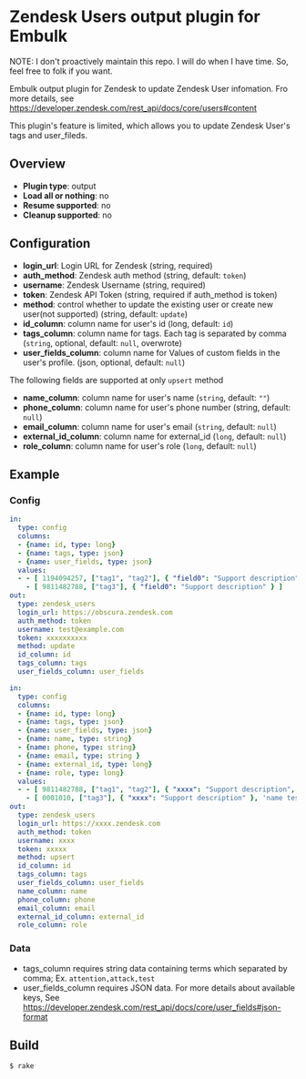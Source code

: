 # Zendesk Users output plugin for Embulk

NOTE: I don't proactively maintain this repo. I will do when I have time. So, feel free to folk if you want.

Embulk output plugin for Zendesk to update Zendesk User infomation. Fro more details, see https://developer.zendesk.com/rest_api/docs/core/users#content

This plugin's feature is limited, which allows you to update Zendesk User's tags and user_fileds.

## Overview

* **Plugin type**: output
* **Load all or nothing**: no
* **Resume supported**: no
* **Cleanup supported**: no

## Configuration

- **login_url**: Login URL for Zendesk (string, required)
- **auth_method**: Zendesk auth method (string, default: `token`)
- **username**: Zendesk Username (string, required)
- **token**: Zendesk API Token (string, required if auth_method is token)
- **method**:  control whether to update the existing user or create new user(not supported) (string, default: `update`)
- **id_column**: column name for user's id (long, default: `id`)
- **tags_column**: column name for tags. Each tag is separated by comma (`string`, optional, default: `null`, overwrote)
- **user_fields_column**: column name for Values of custom fields in the user's profile. (json, optional, default: `null`)

The following fields are supported at only `upsert` method

- **name_column**: column name for user's name (`string`, default: `""`)
- **phone_column**: column name for user's phone number (string, default: `null`)
- **email_column**: column name for user's email (`string`, default: `null`)
- **external_id_column**: column name for external_id (`long`, default: `null`)
- **role_column**: column name for user's role (`long`, default: `null`)

## Example

### Config

```yaml
in:
  type: config
  columns:
  - {name: id, type: long}
  - {name: tags, type: json}
  - {name: user_fields, type: json}
  values:
  - - [ 1194094257, ["tag1", "tag2"], { "field0": "Support description", "field01": "2013-02-27T20:35:55Z" } ]
    - [ 9811482788, ["tag3"], { "field0": "Support description" } ]
out:
  type: zendesk_users
  login_url: https://obscura.zendesk.com
  auth_method: token
  username: test@example.com
  token: xxxxxxxxxx
  method: update
  id_column: id
  tags_column: tags
  user_fields_column: user_fields
```

``` yaml
in:
  type: config
  columns:
  - {name: id, type: long}
  - {name: tags, type: json}
  - {name: user_fields, type: json}
  - {name: name, type: string}
  - {name: phone, type: string}
  - {name: email, type: string }
  - {name: external_id, type: long}
  - {name: role, type: long}
  values:
  - - [ 9811482788, ["tag1", "tag2"], { "xxxx": "Support description", "date": "2013-02-27T20:35:55Z" }, 'name testing', '000-000-000', 'toru+3@xxxxx-data.com', 111, 2859697]
    - [ 0001010, ["tag3"], { "xxxx": "Support description" }, 'name testing2', '000-0000001', 'toru+4@xxxxx-data.com', 113, 2859707]
out:
  type: zendesk_users
  login_url: https://xxxx.zendesk.com
  auth_method: token
  username: xxxx
  token: xxxxx
  method: upsert
  id_column: id
  tags_column: tags
  user_fields_column: user_fields
  name_column: name
  phone_column: phone
  email_column: email
  external_id_column: external_id
  role_column: role
```

### Data

- tags_column requires string data containing terms which separated by comma; Ex. `attention,attack,test`
- user_fields_column requires JSON data. For more details about available keys, See https://developer.zendesk.com/rest_api/docs/core/user_fields#json-format

## Build

```
$ rake
```
